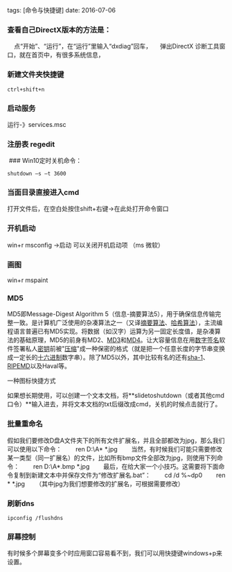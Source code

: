 
tags: [命令与快捷键] date: 2016-07-06

### 查看自己DirectX版本的方法是：

    点“开始”、“运行”，在“运行”里输入“dxdiag”回车，
    弹出DirectX 诊断工具窗口，就在首页中，有很多系统信息，

### 新建文件夹快捷键 

`ctrl+shift+n`

### 启动服务 

运行-》services.msc

<!-- more -->

### 注册表 regedit 

 ### Win10定时关机命令：

`shutdown –s –t 3600`

### 当面目录直接进入cmd

打开文件后，在空白处按住shift+右键->在此处打开命令窗口

### 开机启动

win+r msconfig ->启动 可以关闭开机启动项 （ms 微软）

### 画图

win+r mspaint

### MD5

﻿MD5即Message-Digest Algorithm 5（信息-摘要算法5），用于确保信息传输完整一致。是计算机广泛使用的杂凑算法之一（又译[摘要算法](http://baike.baidu.com/view/10961371.htm)、[哈希算法](http://baike.baidu.com/view/273836.htm)），主流编程语言普遍已有MD5实现。将数据（如汉字）运算为另一固定长度值，是杂凑算法的基础原理，MD5的前身有MD2、[MD3](http://baike.baidu.com/view/2535629.htm)和[MD4](http://baike.baidu.com/view/444142.htm)。让大容量信息在用[数字签名](http://baike.baidu.com/view/7626.htm)软件签署私人[密钥](http://baike.baidu.com/view/934.htm)前被"[压缩](http://baike.baidu.com/subview/786588/12546221.htm)"成一种保密的格式（就是把一个任意长度的字节串变换成一定长的[十六进制](http://baike.baidu.com/view/230306.htm)数字串）。除了MD5以外，其中比较有名的还有[sha-1](http://baike.baidu.com/view/94209.htm)、[RIPEMD](http://baike.baidu.com/view/260854.htm)以及Haval等。

一种图标快捷方式

如果想长期使用，可以创建一个文本文档，将**slidetoshutdown（或者其他cmd口令）**输入进去，并将文本文档的txt后缀改成cmd，关机的时候点击就行了。

### 批量重命名

假如我们要修改D盘A文件夹下的所有文件扩展名，并且全部都改为jpg，那么我们可以使用以下命令：
　　ren D:\A\* *.jpg
　　当然，有时候我们可能只需要修改某一类型（同一扩展名）的文件，比如所有bmp文件全部改为jpg，则使用下列命令：
　　ren D:\A\*.bmp *.jpg
　　最后，在给大家一个小技巧。这需要将下面命令复制到新建文本中并保存文件为“修改扩展名.bat”：
　　cd /d %~dp0
　　ren * *.jpg
　　（其中jpg为我们想要修改的扩展名，可根据需要修改）

### 刷新dns

`ipconfig /flushdns`



### 屏幕控制

有时候多个屏幕变多个时应用窗口容易看不到，我们可以用快捷键windows+p来设置。